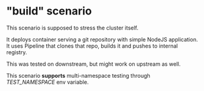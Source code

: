 # "build" scenario

This scenario is supposed to stress the cluster itself.

It deploys container serving a git repository with simple NodeJS application. It uses Pipeline that clones that repo, builds it and pushes to internal registry.

This was tested on downstream, but might work on upstream as well.

This scenario **supports** multi-namespace testing through *TEST_NAMESPACE* env variable.
